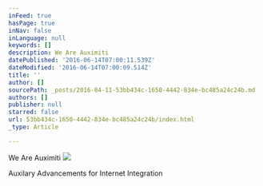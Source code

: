 ```yaml
---
inFeed: true
hasPage: true
inNav: false
inLanguage: null
keywords: []
description: We Are Auximiti
datePublished: '2016-06-14T07:00:11.539Z'
dateModified: '2016-06-14T07:00:09.514Z'
title: ''
author: []
sourcePath: _posts/2016-04-11-53bb434c-1650-4442-834e-bc485a24c24b.md
authors: []
publisher: null
starred: false
url: 53bb434c-1650-4442-834e-bc485a24c24b/index.html
_type: Article

---
```

We Are Auximiti
![](https://the-grid-user-content.s3-us-west-2.amazonaws.com/56e0c3ca-43fe-43fa-8804-dbdc877c1d77.png)

Auxilary Advancements for Internet Integration